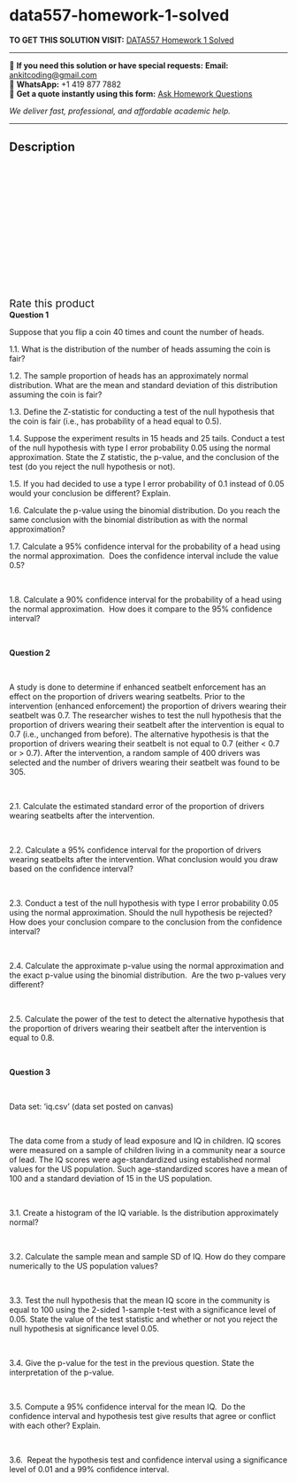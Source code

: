 # data557-homework-1-solved
**TO GET THIS SOLUTION VISIT:** [DATA557 Homework 1 Solved](https://www.ankitcodinghub.com/product/data557-homework-1-solved/)


---

📩 **If you need this solution or have special requests:** **Email:** ankitcoding@gmail.com  
📱 **WhatsApp:** +1 419 877 7882  
📄 **Get a quote instantly using this form:** [Ask Homework Questions](https://www.ankitcodinghub.com/services/ask-homework-questions/)

*We deliver fast, professional, and affordable academic help.*

---

<h2>Description</h2>



<div class="kk-star-ratings kksr-auto kksr-align-center kksr-valign-top" data-payload="{&quot;align&quot;:&quot;center&quot;,&quot;id&quot;:&quot;93995&quot;,&quot;slug&quot;:&quot;default&quot;,&quot;valign&quot;:&quot;top&quot;,&quot;ignore&quot;:&quot;&quot;,&quot;reference&quot;:&quot;auto&quot;,&quot;class&quot;:&quot;&quot;,&quot;count&quot;:&quot;0&quot;,&quot;legendonly&quot;:&quot;&quot;,&quot;readonly&quot;:&quot;&quot;,&quot;score&quot;:&quot;0&quot;,&quot;starsonly&quot;:&quot;&quot;,&quot;best&quot;:&quot;5&quot;,&quot;gap&quot;:&quot;4&quot;,&quot;greet&quot;:&quot;Rate this product&quot;,&quot;legend&quot;:&quot;0\/5 - (0 votes)&quot;,&quot;size&quot;:&quot;24&quot;,&quot;title&quot;:&quot;DATA557 Homework 1 Solved&quot;,&quot;width&quot;:&quot;0&quot;,&quot;_legend&quot;:&quot;{score}\/{best} - ({count} {votes})&quot;,&quot;font_factor&quot;:&quot;1.25&quot;}">

<div class="kksr-stars">

<div class="kksr-stars-inactive">
            <div class="kksr-star" data-star="1" style="padding-right: 4px">


<div class="kksr-icon" style="width: 24px; height: 24px;"></div>
        </div>
            <div class="kksr-star" data-star="2" style="padding-right: 4px">


<div class="kksr-icon" style="width: 24px; height: 24px;"></div>
        </div>
            <div class="kksr-star" data-star="3" style="padding-right: 4px">


<div class="kksr-icon" style="width: 24px; height: 24px;"></div>
        </div>
            <div class="kksr-star" data-star="4" style="padding-right: 4px">


<div class="kksr-icon" style="width: 24px; height: 24px;"></div>
        </div>
            <div class="kksr-star" data-star="5" style="padding-right: 4px">


<div class="kksr-icon" style="width: 24px; height: 24px;"></div>
        </div>
    </div>

<div class="kksr-stars-active" style="width: 0px;">
            <div class="kksr-star" style="padding-right: 4px">


<div class="kksr-icon" style="width: 24px; height: 24px;"></div>
        </div>
            <div class="kksr-star" style="padding-right: 4px">


<div class="kksr-icon" style="width: 24px; height: 24px;"></div>
        </div>
            <div class="kksr-star" style="padding-right: 4px">


<div class="kksr-icon" style="width: 24px; height: 24px;"></div>
        </div>
            <div class="kksr-star" style="padding-right: 4px">


<div class="kksr-icon" style="width: 24px; height: 24px;"></div>
        </div>
            <div class="kksr-star" style="padding-right: 4px">


<div class="kksr-icon" style="width: 24px; height: 24px;"></div>
        </div>
    </div>
</div>


<div class="kksr-legend" style="font-size: 19.2px;">
            <span class="kksr-muted">Rate this product</span>
    </div>
    </div>
<strong>Question 1</strong>

Suppose that you flip a coin 40 times and count the number of heads.

1.1. What is the distribution of the number of heads assuming the coin is fair?

1.2. The sample proportion of heads has an approximately normal distribution. What are the mean and standard deviation of this distribution assuming the coin is fair?

1.3. Define the Z-statistic for conducting a test of the null hypothesis that the coin is fair (i.e., has probability of a head equal to 0.5).

1.4. Suppose the experiment results in 15 heads and 25 tails. Conduct a test of the null hypothesis with type I error probability 0.05 using the normal approximation. State the Z statistic, the p-value, and the conclusion of the test (do you reject the null hypothesis or not).

1.5. If you had decided to use a type I error probability of 0.1 instead of 0.05 would your conclusion be different? Explain.

1.6. Calculate the p-value using the binomial distribution. Do you reach the same conclusion with the binomial distribution as with the normal approximation?

1.7. Calculate a 95% confidence interval for the probability of a head using the normal approximation. &nbsp;Does the confidence interval include the value 0.5?

&nbsp;

1.8. Calculate a 90% confidence interval for the probability of a head using the normal approximation.&nbsp; How does it compare to the 95% confidence interval?

&nbsp;

<strong>Question 2</strong>

&nbsp;

A study is done to determine if enhanced seatbelt enforcement has an effect on the proportion of drivers wearing seatbelts. Prior to the intervention (enhanced enforcement) the proportion of drivers wearing their seatbelt was 0.7. The researcher wishes to test the null hypothesis that the proportion of drivers wearing their seatbelt after the intervention is equal to 0.7 (i.e., unchanged from before). The alternative hypothesis is that the proportion of drivers wearing their seatbelt is not equal to 0.7 (either &lt; 0.7 or &gt; 0.7). After the intervention, a random sample of 400 drivers was selected and the number of drivers wearing their seatbelt was found to be 305.

&nbsp;

2.1. Calculate the estimated standard error of the proportion of drivers wearing seatbelts after the intervention.

&nbsp;

2.2. Calculate a 95% confidence interval for the proportion of drivers wearing seatbelts after the intervention. What conclusion would you draw based on the confidence interval?

&nbsp;

2.3. Conduct a test of the null hypothesis with type I error probability 0.05 using the normal approximation. Should the null hypothesis be rejected? How does your conclusion compare to the conclusion from the confidence interval?

&nbsp;

2.4. Calculate the approximate p-value using the normal approximation and the exact p-value using the binomial distribution.&nbsp; Are the two p-values very different?

&nbsp;

2.5. Calculate the power of the test to detect the alternative hypothesis that the proportion of drivers wearing their seatbelt after the intervention is equal to 0.8.

&nbsp;

<strong>Question 3</strong>

&nbsp;

Data set: ‘iq.csv’ (data set posted on canvas)

&nbsp;

The data come from a study of lead exposure and IQ in children. IQ scores were measured on a sample of children living in a community near a source of lead. The IQ scores were age-standardized using established normal values for the US population. Such age-standardized scores have a mean of 100 and a standard deviation of 15 in the US population.

&nbsp;

3.1. Create a histogram of the IQ variable. Is the distribution approximately normal?

&nbsp;

3.2. Calculate the sample mean and sample SD of IQ. How do they compare numerically to the US population values?

&nbsp;

3.3. Test the null hypothesis that the mean IQ score in the community is equal to 100 using the 2-sided 1-sample t-test with a significance level of 0.05. State the value of the test statistic and whether or not you reject the null hypothesis at significance level 0.05.

&nbsp;

3.4. Give the p-value for the test in the previous question. State the interpretation of the p-value.

&nbsp;

3.5. Compute a 95% confidence interval for the mean IQ.&nbsp; Do the confidence interval and hypothesis test give results that agree or conflict with each other? Explain.

&nbsp;

3.6.&nbsp; Repeat the hypothesis test and confidence interval using a significance level of 0.01 and a 99% confidence interval.

&nbsp;
